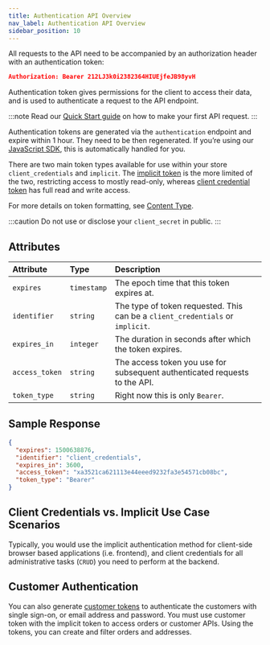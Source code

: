```yaml
---
title: Authentication API Overview
nav_label: Authentication API Overview
sidebar_position: 10
---
```


All requests to the API need to be accompanied by an authorization header with an authentication token:

```json
Authorization: Bearer 212LJ3k0i2382364HIUEjfeJB98yvH
```

Authentication token gives permissions for the client to access their data, and is used to authenticate a request to the API endpoint.

:::note
Read our [Quick Start guide](/guides/Getting%20Started/api-overview/your-first-api-request) on how to make your first API request.
:::

Authentication tokens are generated via the `authentication` endpoint and expire within 1 hour. They need to be then regenerated. If you’re using our [JavaScript SDK](https://github.com/moltin/js-sdk), this is automatically handled for you.

There are two main token types available for use within your store `client_credentials` and `implicit`. The [implicit token](/guides/Getting%20Started/authentication/Tokens/implicit-token) is the more limited of the two, restricting access to mostly read-only, whereas [client credential token](/guides/Getting%20Started/authentication/Tokens/client-credential-token) has full read and write access.

For more details on token formatting, see [Content Type](/guides/Getting%20Started/api-overview/content-type).

:::caution
Do not use or disclose your `client_secret` in public.
:::

## Attributes

| Attribute | Type | Description |
| :--- | :--- | :--- |
| `expires` | `timestamp` | The epoch time that this token expires at. |
| `identifier` | `string` | The type of token requested. This can be a `client_credentials` or `implicit`. |
| `expires_in` | `integer` | The duration in seconds after which the token expires. |
| `access_token` | `string` | The access token you use for subsequent authenticated requests to the API. |
| `token_type` | `string` | Right now this is only `Bearer`. |

## Sample Response

```json
{
  "expires": 1500638876,
  "identifier": "client_credentials",
  "expires_in": 3600,
  "access_token": "xa3521ca621113e44eeed9232fa3e54571cb08bc",
  "token_type": "Bearer"
}

```

## Client Credentials vs. Implicit Use Case Scenarios

Typically, you would use the implicit authentication method for client-side browser based applications (i.e. frontend), and client credentials for all administrative tasks (`CRUD`) you need to perform at the backend.

## Customer Authentication

You can also generate [customer tokens](/docs/customer-management/customer-managment-api/customer-tokens#post-generate-a-token) to authenticate the customers with single sign-on, or email address and password. You must use customer token with the implicit token to access orders or customer APIs. Using the tokens, you can create and filter orders and addresses.
